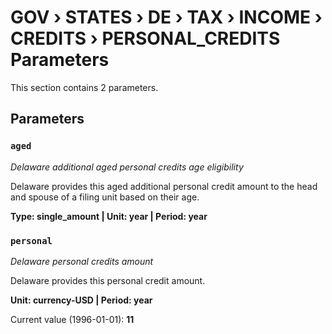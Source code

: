 # GOV › STATES › DE › TAX › INCOME › CREDITS › PERSONAL_CREDITS Parameters

This section contains 2 parameters.

## Parameters

### `aged`
*Delaware additional aged personal credits age eligibility*

Delaware provides this aged additional personal credit amount to the head and spouse of a filing unit based on their age.

**Type: single_amount | Unit: year | Period: year**


### `personal`
*Delaware personal credits amount*

Delaware provides this personal credit amount.

**Unit: currency-USD | Period: year**

Current value (1996-01-01): **11**

